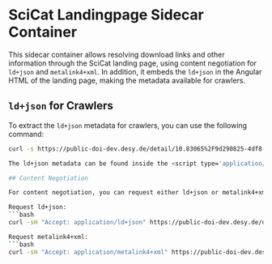 # SciCat Landingpage Sidecar Container

This sidecar container allows resolving download links and other information through the SciCat landing page, using content negotiation for `ld+json` and `metalink4+xml`. In addition, it embeds the `ld+json` in the Angular HTML of the landing page, making the metadata available for crawlers.

## `ld+json` for Crawlers

To extract the `ld+json` metadata for crawlers, you can use the following command:

```bash
curl -s https://public-doi-dev.desy.de/detail/10.83065%2F9d290825-4df8-46e2-92aa-d74510f0858a```

The ld+json metadata can be found inside the <script type='application/ld+json'>...</script> tag.

## Content Negotiation

For content negotiation, you can request either ld+json or metalink4+xml metadata using the following commands:

Request ld+json:
```bash
curl -sH "Accept: application/ld+json" https://public-doi-dev.desy.de/detail/10.83065%2F9d290825-4df8-46e2-92aa-d74510f0858a | jq```

Request metalink4+xml:
```bash
curl -sH "Accept: application/metalink4+xml" https://public-doi-dev.desy.de/detail/10.83065%2F9d290825-4df8-46e2-92aa-d74510f0858a | xmllint -format -```

